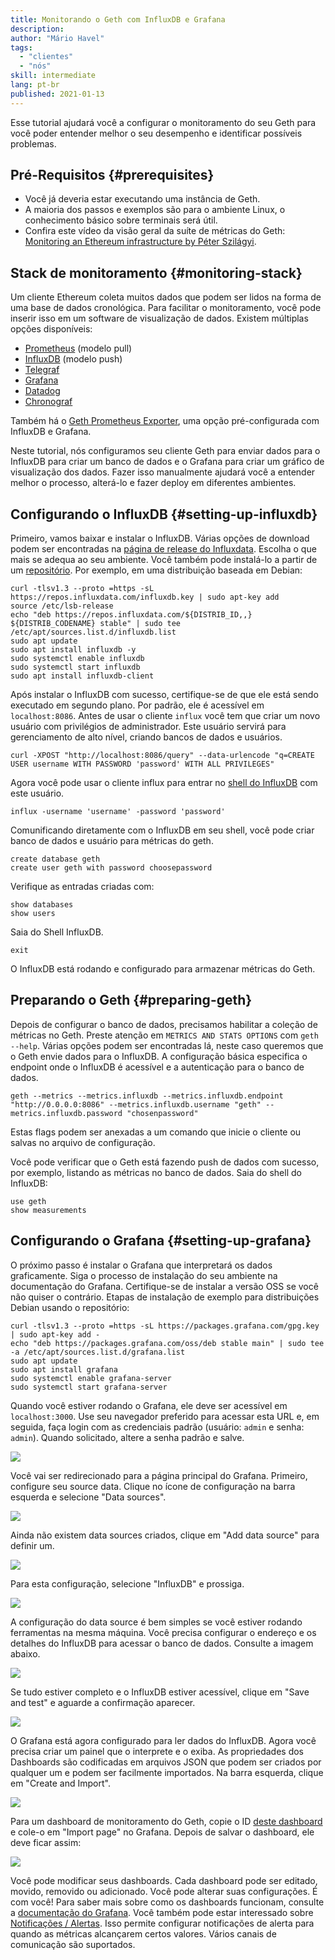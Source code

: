 ```yaml
---
title: Monitorando o Geth com InfluxDB e Grafana
description:
author: "Mário Havel"
tags:
  - "clientes"
  - "nós"
skill: intermediate
lang: pt-br
published: 2021-01-13
---
```


Esse tutorial ajudará você a configurar o monitoramento do seu Geth para você poder entender melhor o seu desempenho e identificar possíveis problemas.

## Pré-Requisitos {#prerequisites}

- Você já deveria estar executando uma instância de Geth.
- A maioria dos passos e exemplos são para o ambiente Linux, o conhecimento básico sobre terminais será útil.
- Confira este vídeo da visão geral da suíte de métricas do Geth: [Monitoring an Ethereum infrastructure by Péter Szilágyi](https://www.youtube.com/watch?v=cOBab8IJMYI).

## Stack de monitoramento {#monitoring-stack}

Um cliente Ethereum coleta muitos dados que podem ser lidos na forma de uma base de dados cronológica. Para facilitar o monitoramento, você pode inserir isso em um software de visualização de dados. Existem múltiplas opções disponíveis:

- [Prometheus](https://prometheus.io/) (modelo pull)
- [InfluxDB](https://www.influxdata.com/get-influxdb/) (modelo push)
- [Telegraf](https://www.influxdata.com/get-influxdb/)
- [Grafana](https://www.grafana.com/)
- [Datadog](https://www.datadoghq.com/)
- [Chronograf](https://www.influxdata.com/time-series-platform/chronograf/)

Também há o [Geth Prometheus Exporter](https://github.com/hunterlong/gethexporter), uma opção pré-configurada com InfluxDB e Grafana.

Neste tutorial, nós configuramos seu cliente Geth para enviar dados para o InfluxDB para criar um banco de dados e o Grafana para criar um gráfico de visualização dos dados. Fazer isso manualmente ajudará você a entender melhor o processo, alterá-lo e fazer deploy em diferentes ambientes.

## Configurando o InfluxDB {#setting-up-influxdb}

Primeiro, vamos baixar e instalar o InfluxDB. Várias opções de download podem ser encontradas na [página de release do Influxdata](https://portal.influxdata.com/downloads/). Escolha o que mais se adequa ao seu ambiente. Você também pode instalá-lo a partir de um [repositório](https://repos.influxdata.com/). Por exemplo, em uma distribuição baseada em Debian:

```
curl -tlsv1.3 --proto =https -sL https://repos.influxdata.com/influxdb.key | sudo apt-key add
source /etc/lsb-release
echo "deb https://repos.influxdata.com/${DISTRIB_ID,,} ${DISTRIB_CODENAME} stable" | sudo tee /etc/apt/sources.list.d/influxdb.list
sudo apt update
sudo apt install influxdb -y
sudo systemctl enable influxdb
sudo systemctl start influxdb
sudo apt install influxdb-client
```

Após instalar o InfluxDB com sucesso, certifique-se de que ele está sendo executado em segundo plano. Por padrão, ele é acessível em `localhost:8086`. Antes de usar o cliente `influx` você tem que criar um novo usuário com privilégios de administrador. Este usuário servirá para gerenciamento de alto nível, criando bancos de dados e usuários.

```
curl -XPOST "http://localhost:8086/query" --data-urlencode "q=CREATE USER username WITH PASSWORD 'password' WITH ALL PRIVILEGES"
```

Agora você pode usar o cliente influx para entrar no [shell do InfluxDB](https://docs.influxdata.com/influxdb/v1.8/tools/shell/) com este usuário.

```
influx -username 'username' -password 'password'
```

Comunificando diretamente com o InfluxDB em seu shell, você pode criar banco de dados e usuário para métricas do geth.

```
create database geth
create user geth with password choosepassword
```

Verifique as entradas criadas com:

```
show databases
show users
```

Saia do Shell InfluxDB.

```
exit
```

O InfluxDB está rodando e configurado para armazenar métricas do Geth.

## Preparando o Geth {#preparing-geth}

Depois de configurar o banco de dados, precisamos habilitar a coleção de métricas no Geth. Preste atenção em `METRICS AND STATS OPTIONS` com `geth --help`. Várias opções podem ser encontradas lá, neste caso queremos que o Geth envie dados para o InfluxDB. A configuração básica especifica o endpoint onde o InfluxDB é acessível e a autenticação para o banco de dados.

```
geth --metrics --metrics.influxdb --metrics.influxdb.endpoint "http://0.0.0.0:8086" --metrics.influxdb.username "geth" --metrics.influxdb.password "chosenpassword"
```

Estas flags podem ser anexadas a um comando que inicie o cliente ou salvas no arquivo de configuração.

Você pode verificar que o Geth está fazendo push de dados com sucesso, por exemplo, listando as métricas no banco de dados. Saia do shell do InfluxDB:

```
use geth
show measurements
```

## Configurando o Grafana {#setting-up-grafana}

O próximo passo é instalar o Grafana que interpretará os dados graficamente. Siga o processo de instalação do seu ambiente na documentação do Grafana. Certifique-se de instalar a versão OSS se você não quiser o contrário. Etapas de instalação de exemplo para distribuições Debian usando o repositório:

```
curl -tlsv1.3 --proto =https -sL https://packages.grafana.com/gpg.key | sudo apt-key add -
echo "deb https://packages.grafana.com/oss/deb stable main" | sudo tee -a /etc/apt/sources.list.d/grafana.list
sudo apt update
sudo apt install grafana
sudo systemctl enable grafana-server
sudo systemctl start grafana-server
```

Quando você estiver rodando o Grafana, ele deve ser acessível em `localhost:3000`. Use seu navegador preferido para acessar esta URL e, em seguida, faça login com as credenciais padrão (usuário: `admin` e senha: `admin`). Quando solicitado, altere a senha padrão e salve.

![](./grafana1.png)

Você vai ser redirecionado para a página principal do Grafana. Primeiro, configure seu source data. Clique no ícone de configuração na barra esquerda e selecione "Data sources".

![](./grafana2.png)

Ainda não existem data sources criados, clique em "Add data source" para definir um.

![](./grafana3.png)

Para esta configuração, selecione "InfluxDB" e prossiga.

![](./grafana4.png)

A configuração do data source é bem simples se você estiver rodando ferramentas na mesma máquina. Você precisa configurar o endereço e os detalhes do InfluxDB para acessar o banco de dados. Consulte a imagem abaixo.

![](./grafana5.png)

Se tudo estiver completo e o InfluxDB estiver acessível, clique em "Save and test" e aguarde a confirmação aparecer.

![](./grafana6.png)

O Grafana está agora configurado para ler dados do InfluxDB. Agora você precisa criar um painel que o interprete e o exiba. As propriedades dos Dashboards são codificadas em arquivos JSON que podem ser criados por qualquer um e podem ser facilmente importados. Na barra esquerda, clique em "Create and Import".

![](./grafana7.png)

Para um dashboard de monitoramento do Geth, copie o ID [deste dashboard](https://grafana.com/grafana/dashboards/13877/) e cole-o em "Import page" no Grafana. Depois de salvar o dashboard, ele deve ficar assim:

![](./grafana8.png)

Você pode modificar seus dashboards. Cada dashboard pode ser editado, movido, removido ou adicionado. Você pode alterar suas configurações. É com você! Para saber mais sobre como os dashboards funcionam, consulte a [documentação do Grafana](https://grafana.com/docs/grafana/latest/dashboards/). Você também pode estar interessado sobre [Notificações / Alertas](https://grafana.com/docs/grafana/latest/alerting/). Isso permite configurar notificações de alerta para quando as métricas alcançarem certos valores. Vários canais de comunicação são suportados.
